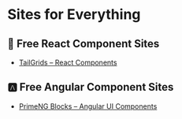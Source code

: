 # Sites for Everything

## 🧩 Free React Component Sites
- [TailGrids – React Components](https://tailgrids.com/react/components)

## 🅰️ Free Angular Component Sites
- [PrimeNG Blocks – Angular UI Components](https://blocks.primeng.org/#/)
